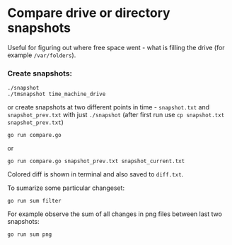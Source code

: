 # Compare drive or directory snapshots

Useful for figuring out where free space went - what is filling the drive (for example `/var/folders`).

### Create snapshots:

    ./snapshot
    ./tmsnapshot time_machine_drive

or create snapshots at two different points in time -
`snapshot.txt` and `snapshot_prev.txt` with just `./snapshot` (after first run use `cp snapshot.txt snapshot_prev.txt`)

    go run compare.go

or

    go run compare.go snapshot_prev.txt snapshot_current.txt

Colored diff is shown in terminal and also saved to `diff.txt`.

To sumarize some particular changeset:

    go run sum filter

For example observe the sum of all changes in png files between last two snapshots:

    go run sum png
